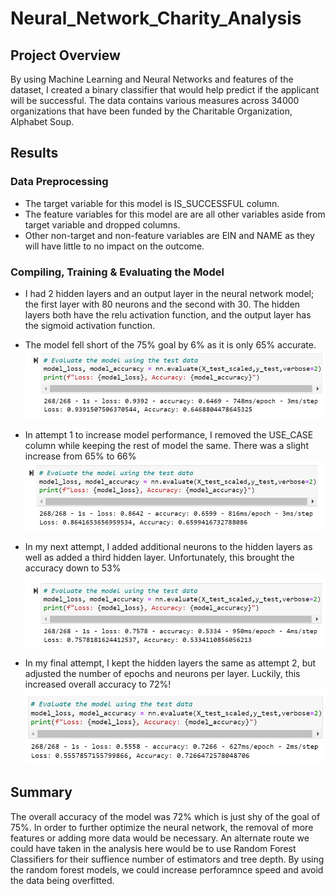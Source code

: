 # Neural_Network_Charity_Analysis

## Project Overview
By using Machine Learning and Neural Networks and features of the dataset, I created a binary classifier that would help predict if the applicant will be successful. The data contains various measures across 34000 organizations that have been funded by the Charitable Organization, Alphabet Soup.
## Results
### Data Preprocessing
- The target variable for this model is IS_SUCCESSFUL column.
- The feature variables for this model are are all other variables aside from target variable and dropped columns.
- Other non-target and non-feature variables are EIN and NAME as they will have little to no impact on the outcome.

### Compiling, Training & Evaluating the Model
- I had 2 hidden layers and an output layer in the neural network model; the first layer with 80 neurons and the second with 30. The hidden layers both have the relu activation function, and the output layer has the sigmoid activation function.
- The model fell short of the 75% goal by 6% as it is only 65% accurate.
![D2_accuracy](D2_accuracy.PNG)
- In attempt 1 to increase model performance, I removed the USE_CASE column while keeping the rest of model the same. There was a slight increase from 65% to 66%
![attempt1](attempt1.PNG)

- In my next attempt, I added additional neurons to the hidden layers as well as added a third hidden layer. Unfortunately, this brought the accuracy down to 53%
![attempt2](attempt2.PNG)

- In my final attempt, I kept the hidden layers the same as attempt 2, but adjusted the number of epochs and neurons per layer. Luckily, this increased overall accuracy to 72%!
![attempt3](attempt3.PNG)

## Summary
The overall accuracy of the model was 72% which is just shy of the goal of 75%. In order to further optimize the neural network, the removal of more features or adding more data would be necessary. An alternate route we could have taken in the analysis here would be to use Random Forest Classifiers for their suffience number of estimators and tree depth. By using the random forest models, we could increase perforamnce speed and avoid the data being overfitted.
